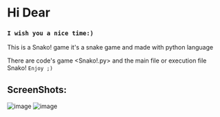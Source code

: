 #  Hi Dear
### ```I wish you a nice time:)```

This is a Snako! game 
it's a snake game and made with python language

There are code's game <Snako!.py> and the main file or execution file Snako! 
```Enjoy ;)```

## ScreenShots:
![image](https://github.com/JohnSamy2004/Projects/assets/136609635/d74d3c1f-75b1-4029-a9db-c26bf30339b9)
![image](https://github.com/JohnSamy2004/Projects/assets/136609635/07a6d825-ad3f-43b5-a80e-88d1ca174d73)


